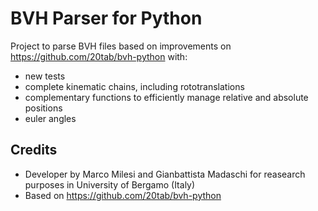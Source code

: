 # BVH Parser for Python
Project to parse BVH files based on improvements on https://github.com/20tab/bvh-python with:
- new tests
- complete kinematic chains, including rototranslations
- complementary functions to efficiently manage relative and absolute positions
- euler angles

## Credits
- Developer by Marco Milesi and Gianbattista Madaschi for reasearch purposes in University of Bergamo (Italy)
- Based on https://github.com/20tab/bvh-python
